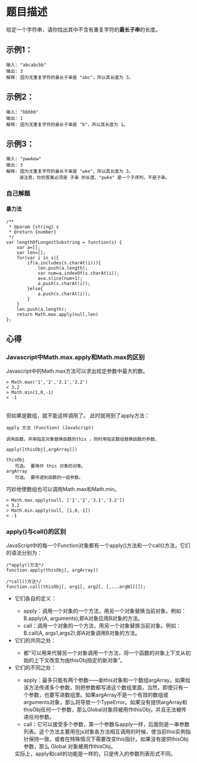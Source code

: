 # 题目描述  
给定一个字符串，请你找出其中不含有重复字符的**最长子串**的长度。
  
  
## 示例1：  
```
输入: "abcabcbb"
输出: 3 
解释: 因为无重复字符的最长子串是 "abc"，所以其长度为 3。
```  
## 示例2：  
```
输入: "bbbbb"
输出: 1
解释: 因为无重复字符的最长子串是 "b"，所以其长度为 1。
```  
## 示例3：  
```
输入: "pwwkew"
输出: 3
解释: 因为无重复字符的最长子串是 "wke"，所以其长度为 3。
     请注意，你的答案必须是 子串 的长度，"pwke" 是一个子序列，不是子串。
```  
### 自己解题  
#### 暴力法    
```  
/**
 * @param {string} s
 * @return {number}
 */
var lengthOfLongestSubstring = function(s) {
    var a=[];
    var len=[];
    for(var i in s){
        if(a.includes(s.charAt(i))){
            len.push(a.length);
            var num=a.indexOf(s.charAt(i));
            a=a.slice(num+1);
            a.push(s.charAt(i));
        }else{
            a.push(s.charAt(i));
        }
    }
    len.push(a.length);
    return Math.max.apply(null,len)
}; 
```
## 心得  
### Javascript中Math.max.apply和Math.max的区别
Javascript中的Math.max方法可以求出给定参数中最大的数。  

```
> Math.max('1','2','3.1','3.2')
< 3.2
> Math.min(1,0,-1)
< -1 
```  
<br/>  
但如果是数组，就不能这样调用了。  
此时就用到了apply方法： 

```
apply 方法 (Function) (JavaScript)

调用函数，并用指定对象替换函数的this ，同时用指定数组替换函数的参数。

apply([thisObj[,argArray]])

thisObj
　　可选。 要用作 this 对象的对象。
argArray
　　可选。 要传递到函数的一组参数。  
```  
巧妙地使数组也可以调用Math.max和Math.min。 

```
> Math.max.apply(null, ['1','2','3.1','3.2'])
< 3.2
> Math.min.apply(null, [1,0,-1])
< -1
```  
### apply()与call()的区别  
JavaScript中的每一个Function对象都有一个apply()方法和一个call()方法，它们的语法分别为：  

```
/*apply()方法*/
function.apply(thisObj[, argArray])

/*call()方法*/
function.call(thisObj[, arg1[, arg2[, [,...argN]]]]);  
```

<ul>
<li>它们各自的定义：</li>
<ul><li>apply：调用一个对象的一个方法，用另一个对象替换当前对象。例如：B.apply(A, arguments);即A对象应用B对象的方法。</li><li>call：调用一个对象的一个方法，用另一个对象替换当前对象。例如：B.call(A, args1,args2);即A对象调用B对象的方法。</li></ul>
<li>它们的共同之处：</li>
<ul><li>都“可以用来代替另一个对象调用一个方法，将一个函数的对象上下文从初始的上下文改变为由thisObj指定的新对象”。</li></ul>
<li>它们的不同之处：</li>
<ul><li>apply：最多只能有两个参数——新this对象和一个数组argArray。如果给该方法传递多个参数，则把参数都写进这个数组里面，当然，即使只有一个参数，也要写进数组里。如果argArray不是一个有效的数组或arguments对象，那么将导致一个TypeError。如果没有提供argArray和thisObj任何一个参数，那么Global对象将被用作thisObj，并且无法被传递任何参数。</li><li>call：它可以接受多个参数，第一个参数与apply一样，后面则是一串参数列表。这个方法主要用在js对象各方法相互调用的时候，使当前this实例指针保持一致，或者在特殊情况下需要改变this指针。如果没有提供thisObj参数，那么 Global 对象被用作thisObj。</li></ul>
实际上，apply和call的功能是一样的，只是传入的参数列表形式不同。
</ul>
